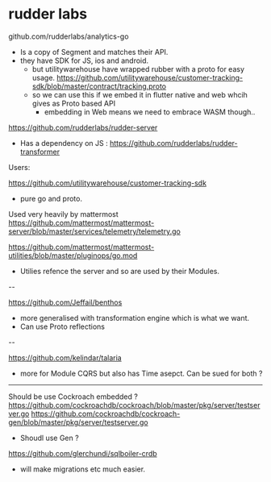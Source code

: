 # rudder labs

github.com/rudderlabs/analytics-go

- Is a copy of Segment and matches their API.
- they have SDK for JS, ios and android.
	- but utilitywarehouse have wrapped rubber with a proto for easy usage. https://github.com/utilitywarehouse/customer-tracking-sdk/blob/master/contract/tracking.proto
	- so we can use this if we embed it in flutter native and web whcih gives as Proto based API
		- embedding in Web means we need to embrace WASM though..

https://github.com/rudderlabs/rudder-server

- Has a dependency on JS : https://github.com/rudderlabs/rudder-transformer

Users:

https://github.com/utilitywarehouse/customer-tracking-sdk
- pure go and proto.

Used very heavily by mattermost
https://github.com/mattermost/mattermost-server/blob/master/services/telemetry/telemetry.go

https://github.com/mattermost/mattermost-utilities/blob/master/pluginops/go.mod
- Utilies refence the server and so are used by their Modules.

--

https://github.com/Jeffail/benthos

- more generalised with transformation engine which is what we want.
- Can use Proto reflections

--

https://github.com/kelindar/talaria
- more for Module CQRS but also has Time asepct. Can be sued for both ?


---

Should be use Cockroach embedded ?
https://github.com/cockroachdb/cockroach/blob/master/pkg/server/testserver.go
https://github.com/cockroachdb/cockroach-gen/blob/master/pkg/server/testserver.go
- Shoudl use Gen ?


https://github.com/glerchundi/sqlboiler-crdb
- will make migrations etc much easier.



